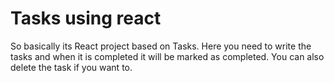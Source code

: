 # Tasks using react
 So basically its React project based on Tasks. Here you need to write the tasks and when it is completed it will be marked as completed. You can also delete the task if you want to.
